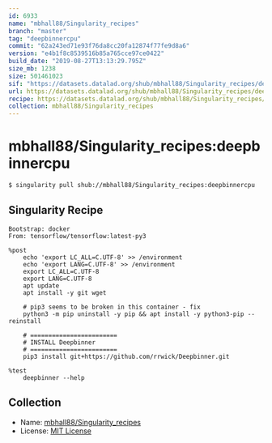 ```yaml
---
id: 6933
name: "mbhall88/Singularity_recipes"
branch: "master"
tag: "deepbinnercpu"
commit: "62a243ed71e93f76da8cc20fa12874f77fe9d8a6"
version: "e4b1f8c8539516b85a765cce97ce0422"
build_date: "2019-08-27T13:13:29.795Z"
size_mb: 1238
size: 501461023
sif: "https://datasets.datalad.org/shub/mbhall88/Singularity_recipes/deepbinnercpu/2019-08-27-62a243ed-e4b1f8c8/e4b1f8c8539516b85a765cce97ce0422.simg"
url: https://datasets.datalad.org/shub/mbhall88/Singularity_recipes/deepbinnercpu/2019-08-27-62a243ed-e4b1f8c8/
recipe: https://datasets.datalad.org/shub/mbhall88/Singularity_recipes/deepbinnercpu/2019-08-27-62a243ed-e4b1f8c8/Singularity
collection: mbhall88/Singularity_recipes
---
```


# mbhall88/Singularity_recipes:deepbinnercpu

```bash
$ singularity pull shub://mbhall88/Singularity_recipes:deepbinnercpu
```

## Singularity Recipe

```singularity
Bootstrap: docker
From: tensorflow/tensorflow:latest-py3

%post
    echo 'export LC_ALL=C.UTF-8' >> /environment
    echo 'export LANG=C.UTF-8' >> /environment
    export LC_ALL=C.UTF-8
    export LANG=C.UTF-8
    apt update
    apt install -y git wget

    # pip3 seems to be broken in this container - fix
    python3 -m pip uninstall -y pip && apt install -y python3-pip --reinstall

    # ========================
    # INSTALL Deepbinner
    # ========================
    pip3 install git+https://github.com/rrwick/Deepbinner.git

%test
    deepbinner --help
```

## Collection

 - Name: [mbhall88/Singularity_recipes](https://github.com/mbhall88/Singularity_recipes)
 - License: [MIT License](https://api.github.com/licenses/mit)


